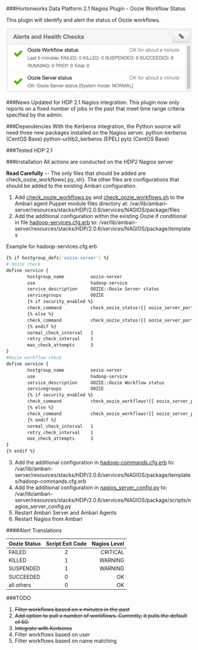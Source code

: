###Hortonworks Data Platform 2.1 Nagios Plugin - Oozie Workflow Status

This plugin will identify and alert the status of Oozie workflows.

![Ambari Oozie Nagios Screenshot](/images/ambari-oozie.png "Ambari Oozie Nagios Screenshot")


###News
Updated for HDP 2.1 Nagios integration.
This plugin now only reports on a fixed number of jobs in the past that meet time range criteria specified by the admin.

###Dependencies
With the Kerberos integration, the Python source will need three new packages installed on the Nagios server.
python-kerberos (CentOS Base)
python-urllib2_kerberos (EPEL)
pytz (CentOS Base)


###Tested
HDP 2.1

###Installation
All actions are conducted on the HDP2 Nagios server

**Read Carefully** -- The only files that should be added are check_oozie_workflows{.py,.sh}.  The other files are configurations that should be added to the existing Ambari configuration.

1. Add [check_oozie_workflows.py](/src/check_oozie_workflows.py) and [check_oozie_workflows.sh](/src/check_oozie_workflows.sh)  to the Ambari agent Puppet module files directory at: /var/lib/ambari-server/resources/stacks/HDP/2.0.6/services/NAGIOS/package/files
2. Add the additional configuration within the existing Oozie if conditional in file [hadoop-services.cfg.erb](/ambari/templates/hadoop-services.cfg.erb) to: /var/lib/ambari-server/resources/stacks/HDP/2.0.6/services/NAGIOS/package/templates

Example for hadoop-services.cfg.erb
```bash
{% if hostgroup_defs['oozie-server'] %}
# Oozie check
define service {
        hostgroup_name          oozie-server
        use                     hadoop-service
        service_description     OOZIE::Oozie Server status
        servicegroups           OOZIE
        {% if security_enabled %}
        check_command           check_oozie_status!{{ oozie_server_port }}!{{ java64_home }}!true!{{ nagios_keytab_path }}!{{ nagios_principal_name }}!{{ kinit_path_local }}
        {% else %}
        check_command           check_oozie_status!{{ oozie_server_port }}!{{ java64_home }}!false
        {% endif %}
        normal_check_interval   1
        retry_check_interval    1
        max_check_attempts      3
}
#Oozie workflow check
define service {
        hostgroup_name          oozie-server
        use                     hadoop-service
        service_description     OOZIE::Oozie Workflow status
        servicegroups           OOZIE
        {% if security_enabled %}
        check_command           check_oozie_workflows!{{ oozie_server_port }}!{{ java64_home }}!true!{{ nagios_keytab_path }}!{{ nagios_principal_name }}!{{ kinit_path_local }}
        {% else %}
        check_command           check_oozie_workflows!{{ oozie_server_port }}!{{ java64_home }}!false
        {% endif %}
        normal_check_interval   1
        retry_check_interval    1
        max_check_attempts      3
}
{% endif %}
```

3. Add the additional configuration in [hadoop-commands.cfg.erb](/ambari/templates/hadoop-commands.cfg.erb) to: /var/lib/ambari-server/resources/stacks/HDP/2.0.6/services/NAGIOS/package/templates/hadoop-commands.cfg.erb
4. Add the additional configuration in [nagios_server_config.py](/ambari/scripts/nagios_server_config.py) to: /var/lib/ambari-server/resources/stacks/HDP/2.0.6/services/NAGIOS/package/scripts/nagios_server_config.py
5. Restart Ambari Server and Ambari Agents
6. Restart Nagios from Ambari


####Alert Translations

|Oozie Status   |  Script Exit Code |  Nagios Level |
| ------------- |:-----------------:|--------------:|
|FAILED         |     2             |    CRITICAL   |
|KILLED         |     1             |    WARNING    |
|SUSPENDED      |     1             |    WARNING    |
|SUCCEEDED      |     0             |    OK         |
|all others     |     0             |    OK         |

###TODO
1. ~~Filter workflows based on x minutes in the past~~
2. ~~Add option to pull x number of workflows.  Currently, it pulls the default of 50.~~
3. ~~Integrate with Kerberos~~
4. Filter workflows based on user
5. Filter workflows based on name matching
